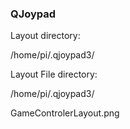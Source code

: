 ### QJoypad ###

Layout directory:

/home/pi/.qjoypad3/

Layout File directory:

/home/pi/.qjoypad3/



GameControlerLayout.png
